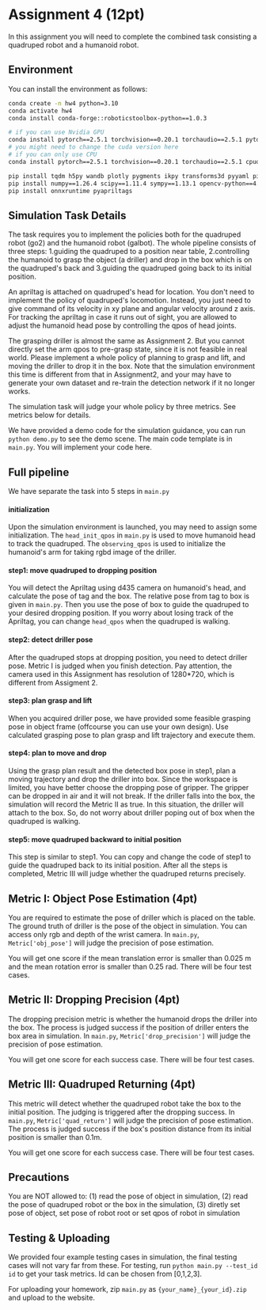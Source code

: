# Assignment 4 (12pt)

In this assignment you will need to complete the combined task consisting a quadruped robot and a humanoid robot.

## Environment

You can install the environment as follows:

```sh
conda create -n hw4 python=3.10
conda activate hw4
conda install conda-forge::roboticstoolbox-python==1.0.3

# if you can use Nvidia GPU
conda install pytorch==2.5.1 torchvision==0.20.1 torchaudio==2.5.1 pytorch-cuda=12.4 -c pytorch -c nvidia 
# you might need to change the cuda version here
# if you can only use CPU
conda install pytorch==2.5.1 torchvision==0.20.1 torchaudio==2.5.1 cpuonly -c pytorch 

pip install tqdm h5py wandb plotly pygments ikpy transforms3d pyyaml pillow matplotlib trimesh dm_control
pip install numpy==1.26.4 scipy==1.11.4 sympy==1.13.1 opencv-python==4.11.0.86
pip install onnxruntime pyapriltags

```

## Simulation Task Details

The task requires you to implement the policies both for the quadruped robot (go2) and the humanoid robot (galbot). The whole pipeline consists of three steps: 1.guiding the quadruped to a position near table, 2.controlling the humanoid to grasp the object (a driller) and drop in the box which is on the quadruped's back and 3.guiding the quadruped going back to its initial position.

An apriltag is attached on quadruped's head for location. You don't need to implement the policy of quadruped's locomotion. Instead, you just need to give command of its velocity in xy plane and angular velocity around z axis. For tracking the apriltag in case it runs out of sight, you are allowed to adjust the humanoid head pose by controlling the qpos of head joints.

The grasping driller is almost the same as Assignment 2. But you cannot directly set the arm qpos to pre-grasp state, since it is not feasible in real world. Please implement a whole policy of planning to grasp and lift, and moving the driller to drop it in the box. Note that the simulation environment this time is different from that in Assignment2, and your may have to generate your own dataset and re-train the detection network if it no longer works.

The simulation task will judge your whole policy by three metrics. See metrics below for details.

We have provided a demo code for the simulation guidance, you can run ```python demo.py``` to see the demo scene.
The main code template is in ```main.py```. You will implement your code here.


## Full pipeline 
We have separate the task into 5 steps in ```main.py```
#### initialization
Upon the simulation environment is launched, you may need to assign some initialization. The ```head_init_qpos``` in ```main.py``` is used to move humanoid head to track the quadruped. The ```observing_qpos``` is used to initialize the humanoid's arm for taking rgbd image of the driller.
#### step1: move quadruped to dropping position
You will detect the Apriltag using d435 camera on humanoid's head, and calculate the pose of tag and the box. The relative pose from tag to box is given in ```main.py```.
Then you use the pose of box to guide the quadruped to your desired dropping position. If you worry about losing track of the Apriltag, you can change ```head_qpos``` when the quadruped is walking.
#### step2: detect driller pose
After the quadruped stops at dropping position, you need to detect driller pose. Metric I is judged when you finish detection. Pay attention, the camera used in this Assignment has resolution of 1280*720, which is different from Assigment 2.
#### step3: plan grasp and lift
When you acquired driller pose, we have provided some feasible grasping pose in object frame (offcourse you can use your own design). Use calculated grasping pose to plan grasp and lift trajectory and execute them. 
#### step4: plan to move and drop
Using the grasp plan result and the detected box pose in step1, plan a moving trajectory and drop the driller into box. Since the workspace is limited, you have better choose the dropping pose of gripper. The gripper can be dropped in air and it will not break.
If the driller falls into the box, the simulation will record the Metric II as true. In this situation, the driller will attach to the box. So, do not worry about driller poping out of box when the quadruped is walking.
#### step5: move quadruped backward to initial position
This step is similar to step1. You can copy and change the code of step1 to guide the quadruped back to its initial position.
After all the steps is completed, Metric III will judge whether the quadruped returns precisely.

## Metric I: Object Pose Estimation (4pt)

You are required to estimate the pose of driller which is placed on the table. The ground truth of driller is the pose of the object in simulation. You can access only rgb and depth of the wrist camera. In ```main.py```, ```Metric['obj_pose']``` will judge the precision of pose estimation.

You will get one score if the mean translation error is smaller than 0.025 m and the mean rotation error is smaller than 0.25 rad. There will be four test cases.


## Metric II: Dropping Precision (4pt)

The dropping precision metric is whether the humanoid drops the driller into the box. The process is judged success if the position of driller enters the box area in simulation. In ```main.py```, ```Metric['drop_precision']``` will judge the precision of pose estimation. 

You will get one score for each success case. There will be four test cases. 


## Metric III: Quadruped Returning (4pt)

This metric will detect whether the quadruped robot take the box to the initial position. The judging is triggered after the dropping success. In ```main.py```, ```Metric['quad_return']``` will judge the precision of pose estimation. The process is judged success if the box's position distance from its initial position is smaller than 0.1m.  

You will get one score for each success case. There will be four test cases.


## Precautions

You are NOT allowed to: (1) read the pose of object in simulation, (2) read the pose of quadruped robot or the box in the simulation, (3) diretly set pose of object, set pose of robot root or set qpos of robot in simulation


## Testing & Uploading
We provided four example testing cases in simulation, the final testing cases will not vary far from these. For testing, run ```python main.py --test_id id``` to get your task metrics. Id can be chosen from [0,1,2,3]. 

For uploading your homework, zip ```main.py``` as ```{your_name}_{your_id}.zip``` and upload to the website.